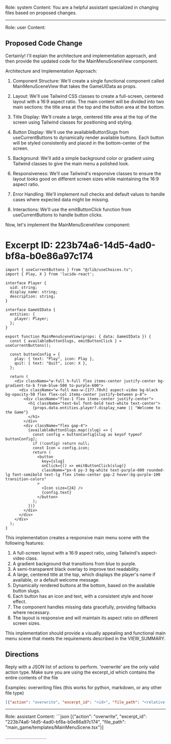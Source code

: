 Role: system
Content: You are a helpful assistant specialized in changing files based on proposed changes.
__________________
Role: user
Content: 
## Proposed Code Change
Certainly! I'll explain the architecture and implementation approach, and then provide the updated code for the MainMenuSceneView component.

Architecture and Implementation Approach:

1. Component Structure:
   We'll create a single functional component called MainMenuSceneView that takes the GameUIData as props.

2. Layout:
   We'll use Tailwind CSS classes to create a full-screen, centered layout with a 16:9 aspect ratio. The main content will be divided into two main sections: the title area at the top and the button area at the bottom.

3. Title Display:
   We'll create a large, centered title area at the top of the screen using Tailwind classes for positioning and styling.

4. Button Display:
   We'll use the availableButtonSlugs from useCurrentButtons to dynamically render available buttons. Each button will be styled consistently and placed in the bottom-center of the screen.

5. Background:
   We'll add a simple background color or gradient using Tailwind classes to give the main menu a polished look.

6. Responsiveness:
   We'll use Tailwind's responsive classes to ensure the layout looks good on different screen sizes while maintaining the 16:9 aspect ratio.

7. Error Handling:
   We'll implement null checks and default values to handle cases where expected data might be missing.

8. Interactions:
   We'll use the emitButtonClick function from useCurrentButtons to handle button clicks.

Now, let's implement the MainMenuSceneView component:

# Excerpt ID: 223b74a6-14d5-4ad0-bf8a-b0e86a97c174
```tsx main_game/templates/MainMenuScene.tsx
import { useCurrentButtons } from "@/lib/useChoices.ts";
import { Play, X } from 'lucide-react';

interface Player {
  uid: string;
  display_name: string;
  description: string;
}

interface GameUIData {
  entities: {
    player: Player;
  };
}

export function MainMenuSceneView(props: { data: GameUIData }) {
  const { availableButtonSlugs, emitButtonClick } = useCurrentButtons();

  const buttonConfig = {
    play: { text: "Play", icon: Play },
    quit: { text: "Quit", icon: X },
  };

  return (
    <div className="w-full h-full flex items-center justify-center bg-gradient-to-b from-blue-500 to-purple-600">
      <div className="w-full max-w-[177.78vh] aspect-video bg-black bg-opacity-50 flex flex-col items-center justify-between p-8">
        <div className="flex-1 flex items-center justify-center">
          <h1 className="text-6xl font-bold text-white text-center">
            {props.data.entities.player?.display_name || "Welcome to the Game"}
          </h1>
        </div>
        <div className="flex gap-4">
          {availableButtonSlugs.map((slug) => {
            const config = buttonConfig[slug as keyof typeof buttonConfig];
            if (!config) return null;
            const Icon = config.icon;
            return (
              <button
                key={slug}
                onClick={() => emitButtonClick(slug)}
                className="px-6 py-3 bg-white text-purple-600 rounded-lg font-semibold text-lg flex items-center gap-2 hover:bg-purple-100 transition-colors"
              >
                <Icon size={24} />
                {config.text}
              </button>
            );
          })}
        </div>
      </div>
    </div>
  );
}
```

This implementation creates a responsive main menu scene with the following features:

1. A full-screen layout with a 16:9 aspect ratio, using Tailwind's aspect-video class.
2. A gradient background that transitions from blue to purple.
3. A semi-transparent black overlay to improve text readability.
4. A large, centered title at the top, which displays the player's name if available, or a default welcome message.
5. Dynamically rendered buttons at the bottom, based on the available button slugs.
6. Each button has an icon and text, with a consistent style and hover effect.
7. The component handles missing data gracefully, providing fallbacks where necessary.
8. The layout is responsive and will maintain its aspect ratio on different screen sizes.

This implementation should provide a visually appealing and functional main menu scene that meets the requirements described in the VIEW_SUMMARY.

## Directions
Reply with a JSON list of actions to perform. 'overwrite' are the only valid action type. 
Make sure you are using the excerpt_id which contains the entire contents of the file

Examples:
overwriting files (this works for python, markdown, or any other file type)
```json output_example1
[{"action": "overwrite", "excerpt_id": "<id>", "file_path": "<relative file path>"}]
```

__________________
Role: assistant
Content: ```json
[{"action": "overwrite", "excerpt_id": "223b74a6-14d5-4ad0-bf8a-b0e86a97c174", "file_path": "main_game/templates/MainMenuScene.tsx"}]
```
__________________
